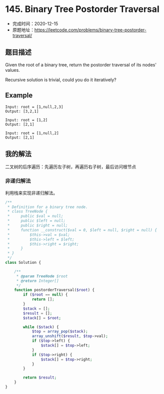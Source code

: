 # 145. Binary Tree Postorder Traversal

- 完成时间：2020-12-15
- 原题地址：https://leetcode.com/problems/binary-tree-postorder-traversal/

## 题目描述

Given the root of a binary tree, return the postorder traversal of its nodes' values.

Recursive solution is trivial, could you do it iteratively?

## Example

```
Input: root = [1,null,2,3]
Output: [3,2,1]
```

```
Input: root = [1,2]
Output: [2,1]
```

```
Input: root = [1,null,2]
Output: [2,1]
```

## 我的解法

二叉树的后序遍历：先遍历左子树，再遍历右子树，最后访问根节点

### 非递归解法
利用栈来实现非递归解法。
```php
/**
 * Definition for a binary tree node.
 * class TreeNode {
 *     public $val = null;
 *     public $left = null;
 *     public $right = null;
 *     function __construct($val = 0, $left = null, $right = null) {
 *         $this->val = $val;
 *         $this->left = $left;
 *         $this->right = $right;
 *     }
 * }
 */
class Solution {

    /**
     * @param TreeNode $root
     * @return Integer[]
     */
    function postorderTraversal($root) {
        if ($root == null) {
            return [];
        }
        $stack = [];
        $result = [];
        $stack[] = $root;

        while ($stack) {
            $top = array_pop($stack);
            array_unshift($result, $top->val);
            if ($top->left) {
                $stack[] = $top->left;
            }
            if ($top->right) {
                $stack[] = $top->right;
            }
        }

        return $result;
    }
}
```
